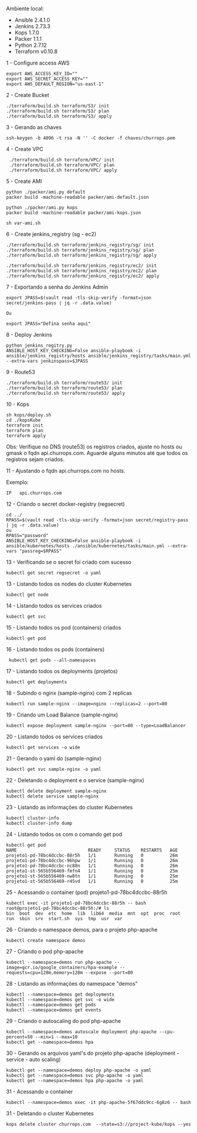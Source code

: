 Ambiente local:

* Ansible 2.4.1.0
* Jenkins 2.73.3
* Kops 1.7.0 
* Packer 1.1.1
* Python 2.7.12
* Terraform v0.10.8


1 - Configure access AWS

    export AWS_ACCESS_KEY_ID=""
    export AWS_SECRET_ACCESS_KEY=""
    export AWS_DEFAULT_REGION="us-east-1"

2 - Create Bucket

    ./terraform/build.sh terraform/S3/ init
    ./terraform/build.sh terraform/S3/ plan
    ./terraform/build.sh terraform/S3/ apply

3 - Gerando as chaves

    ssh-keygen -b 4096 -t rsa -N '' -C docker -f chaves/churrops.pem


4 - Create VPC

     ./terraform/build.sh terraform/VPC/ init
     ./terraform/build.sh terraform/VPC/ plan
     ./terraform/build.sh terraform/VPC/ apply

5 - Create AMI

    python ./packer/ami.py default
    packer build -machine-readable packer/ami-default.json

    python ./packer/ami.py kops
    packer build -machine-readable packer/ami-kops.json

    sh var-ami.sh


6 - Create jenkins_registry (sg - ec2)

    ./terraform/build.sh terraform/jenkins_registry/sg/ init
    ./terraform/build.sh terraform/jenkins_registry/sg/ plan
    ./terraform/build.sh terraform/jenkins_registry/sg/ apply

    ./terraform/build.sh terraform/jenkins_registry/ec2/ init
    ./terraform/build.sh terraform/jenkins_registry/ec2/ plan
    ./terraform/build.sh terraform/jenkins_registry/ec2/ apply

7 - Exportando a senha do Jenkins Admin

    export JPASS=$(vault read -tls-skip-verify -format=json secret/jenkins-pass | jq -r .data.value)
    
    Ou

    export JPASS="Defina senha aqui"

8 - Deploy Jenkins

    python jenkins_regitry.py
    ANSIBLE_HOST_KEY_CHECKING=False ansible-playbook -i ansible/jenkins_registry/hosts ansible/jenkins_registry/tasks/main.yml --extra-vars jenkinspass=$JPASS

9 - Route53

    ./terraform/build.sh terraform/route53/ init
    ./terraform/build.sh terraform/route53/ plan
    ./terraform/build.sh terraform/route53/ apply

10 - Kops

    sh kops/deploy.sh
    cd ./kopsKube
    terraform init
    terraform plan
    terraform apply
    
Obs: Verifique no DNS (route53) os registros criados, ajuste no hosts ou gmask o fqdn api.churrops.com. 
Aguarde alguns minutos até que todos os registros sejam criados.

11 - Ajustando o fqdn api.churrops.com no hosts.

Exemplo:

    
    IP   api.churrops.com
    

12 - Criando o secret docker-registry (regsecret)

    cd ../
    RPASS=$(vault read -tls-skip-verify -format=json secret/registry-pass | jq -r .data.value)
    ou
    RPASS="password"
    ANSIBLE_HOST_KEY_CHECKING=False ansible-playbook -i ansible/kubernetes/hosts ./ansible/kubernetes/tasks/main.yml --extra-vars "passreg=$RPASS"
    
13 - Verificando se o secret foi criado com sucesso

    kubectl get secret regsecret -o yaml


13 - Listando todos os nodes do cluster Kubernetes

    kubectl get node
    
14 - Listando todos os services criados

    kubectl get svc
    
15 - Listando todos os pod (containers) criados

    kubectl get pod
    
16 - Listando todos os pods (containers) 

     kubectl get pods --all-namespaces
     
17 - Listando todos os deployments (projetos)

    kubectl get deployments
    
18 - Subindo o nginx (sample-nginx) com 2 replicas

    kubectl run sample-nginx --image=nginx --replicas=2 --port=80

19 - Criando um Load Balance (sample-nginx)

    kubectl expose deployment sample-nginx --port=80 --type=LoadBalancer
    
20 - Listando todos os services criados

    kubectl get services -o wide
    
21 - Gerando o yaml do (sample-nginx)

    kubectl get svc sample-nginx -o yaml
    
22 - Deletando o deployment e o service (sample-nginx) 

    kubectl delete deployment sample-nginx
    kubectl delete service sample-nginx

23 - Listando as informações do cluster Kubernetes

    kubectl cluster-info
    kubectl cluster-info dump
    
24 - Listando todos os com o comando get pod

    kubectl get pod 
    NAME                           READY     STATUS    RESTARTS   AGE
    projeto1-pd-78bc4dccbc-88r5h   1/1       Running   0          26m
    projeto1-pd-78bc4dccbc-96hpw   1/1       Running   0          26m
    projeto1-pd-78bc4dccbc-nc88n   1/1       Running   0          26m
    projeto1-st-565b556469-fmfn4   1/1       Running   0          25m
    projeto1-st-565b556469-nw8tn   1/1       Running   0          25m
    projeto1-st-565b556469-r45vd   1/1       Running   0          25m

25 - Acessando o container (pod) projeto1-pd-78bc4dccbc-88r5h
    
    kubectl exec -it projeto1-pd-78bc4dccbc-88r5h -- bash
    root@projeto1-pd-78bc4dccbc-88r5h:/# ls                                                                                                                                                                             
    bin  boot  dev  etc  home  lib  lib64  media  mnt  opt  proc  root  run  sbin  srv  start.sh  sys  tmp  usr  var

26 - Criando o namespace demos, para o projeto php-apache

    kubectl create namespace demos

27 - Criando o pod php-apache 

    kubectl --namespace=demos run php-apache --image=gcr.io/google_containers/hpa-example --requests=cpu=128m,memory=128m --expose --port=80
    
28 - Listando as informações do namespace "demos"

    kubectl --namespace=demos get deployments
    kubectl --namespace=demos get svc -o wide
    kubectl --namespace=demos get pods
    kubectl --namespace=demos get events

29 - Criando o autoscaling do pod php-apache
    
    kubectl --namespace=demos autoscale deployment php-apache --cpu-percent=50 --min=1 --max=10
    kubectl get --namespace=demos hpa

30 - Gerando os arquivos yaml's do projeto php-apache (deployment - service - auto scaling)
    
    kubectl get --namespace=demos deploy php-apache -o yaml
    kubectl get --namespace=demos svc php-apache -o yaml
    kubectl get --namespace=demos hpa php-apache -o yaml
    
31 - Acessando o container
    
    kubectl --namespace=demos exec -it php-apache-5f67ddc9cc-6g8z6 -- bash
    
31 - Deletando o cluster Kubernetes

    kops delete cluster churrops.com  --state=s3://project-kube/kops --yes
    